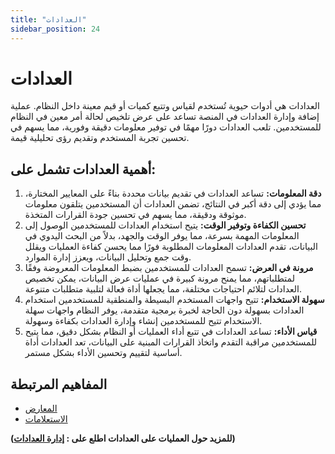 ```yaml
---
title: "العدادات"
sidebar_position: 24
---
```


# العدادات

العدادات هي أدوات حيوية تُستخدم لقياس وتتبع كميات أو قيم معينة داخل النظام. عملية إضافة وإدارة العدادات في المنصة تساعد على عرض تلخيص لحالة أمر معين في النظام للمستخدمين. تلعب العدادات دورًا مهمًا في توفير معلومات دقيقة وفورية، مما يسهم في تحسين تجربة المستخدم وتقديم رؤى تحليلية قيمة.


## أهمية العدادات تشمل على:
1. **دقة المعلومات:**
 تساعد العدادات في تقديم بيانات محددة بناءً على المعايير المختارة، مما يؤدي إلى دقة أكبر في النتائج، تضمن العدادات أن المستخدمين يتلقون معلومات موثوقة ودقيقة، مما يسهم في تحسين جودة القرارات المتخذة.
2. **تحسين الكفاءة وتوفير الوقت:**
 يتيح استخدام العدادات للمستخدمين الوصول إلى المعلومات المهمة بسرعة، مما يوفر الوقت والجهد، بدلاً من البحث اليدوي في البيانات، تقدم العدادات المعلومات المطلوبة فورًا مما يحسن كفاءة العمليات ويقلل وقت جمع وتحليل البيانات، ويعزز إدارة الموارد.
3. **مرونة في العرض:**
 تسمح العدادات للمستخدمين بضبط المعلومات المعروضة وفقًا لمتطلباتهم، مما يمنح مرونة كبيرة في عمليات عرض البيانات، يمكن تخصيص العدادات لتلائم احتياجات مختلفة، مما يجعلها أداة فعالة لتلبية متطلبات متنوعة.
4. **سهولة الاستخدام:**
 تتيح واجهات المستخدم البسيطة والمنطقية للمستخدمين استخدام العدادات بسهولة دون الحاجة لخبرة برمجية متقدمة، يوفر النظام واجهات سهلة الاستخدام تتيح للمستخدمين إنشاء وإدارة العدادات بكفاءة وسهولة.
5. **قياس الأداء:**
 تساعد العدادات في تتبع أداء العمليات أو النظام بشكل دقيق، مما يتيح للمستخدمين مراقبة التقدم واتخاذ القرارات المبنية على البيانات، تعد العدادات أداة أساسية لتقييم وتحسين الأداء بشكل مستمر.


## المفاهيم المرتبطة 
- [المعارض](./views.md)	
- [الاستعلامات](./queries.md)	


**(للمزيد حول العمليات على العدادات اطلع على : [إدارة العدادات](../../data-management/counters.md))**